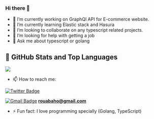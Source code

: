 ### Hi there 👋
- 🔭 I’m currently working on GraphQl API for E-commerce website.
- 🌱 I’m currently learning Elastic stack and Hasura
- 👯 I’m looking to collaborate on any typescript related projects.
- 🤔 I’m looking for help with getting a job 
- 💬 Ask me about typescript or golang

## 📌 GitHub Stats and Top Languages

<p float="center">
  <img  src="https://github-readme-stats.vercel.app/api?username=oussamarouabah&show_icons=true&theme=dark&count_private=true&hide=contribs,issue" />
<!--   <img  src="https://github-readme-stats.vercel.app/api/top-langs/?username=rouabahoussama&layout=compact&theme=dark" /> -->
</p>

- 📫 How to reach me:

[![Twitter Badge](https://img.shields.io/badge/rouabah_oussama%20on%20twitter-blue?style=for-the-badge&logo=twitter)](https://twitter.com/oussamarouabah_) 

[![Gmail Badge](https://img.shields.io/badge/rouabah_oussama%20on%20gmail-red?style=for-the-badge&logo=gmail)]() <b>rouabaho@gmail.com</b>


- ⚡ Fun fact: I love programming specially (Golang, TypeScript)


<!--
**oussamarouabah/oussamarouabah** is a ✨ _special_ ✨ repository because its `README.md` (this file) appears on your GitHub profile.

Here are some ideas to get you started:

- If you'd like to sponsor me I'd be super grateful - please see my 
- 🔭 I’m currently working on ...
- 🌱 I’m currently learning ...
- 👯 I’m looking to collaborate on ...
- 🤔 I’m looking for help with ...
- 💬 Ask me about ...
- 📫 How to reach me: ...
- 😄 Pronouns: ...
- ⚡ Fun fact: ...
-->

